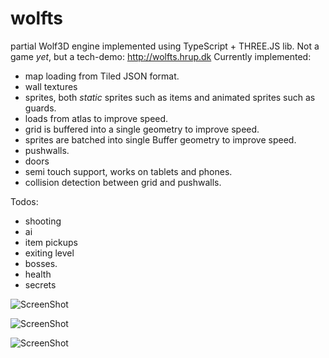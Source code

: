 # wolfts
partial Wolf3D engine implemented using TypeScript + THREE.JS lib.
Not a game *yet*, but a tech-demo: http://wolfts.hrup.dk
Currently implemented:
- map loading from Tiled JSON format.
- wall textures
- sprites, both *static* sprites such as items and animated sprites such as guards.
- loads from atlas to improve speed.
- grid is buffered into a single geometry to improve speed.
- sprites are batched into single Buffer geometry to improve speed.
- pushwalls.
- doors
- semi touch support, works on tablets and phones.
- collision detection between grid and pushwalls. 

Todos:
- shooting
- ai
- item pickups
- exiting level
- bosses.
- health
- secrets

![ScreenShot](https://user-images.githubusercontent.com/29634453/27526358-7c4fe5e8-5a45-11e7-9d0c-d77ddcdc6c58.png)

![ScreenShot](https://user-images.githubusercontent.com/29634453/27831728-337a21e8-60cc-11e7-877f-a0e5a1579646.png)

![ScreenShot](https://user-images.githubusercontent.com/29634453/28005120-3a9b4674-6549-11e7-90c7-d1d03cc4dd50.png)
